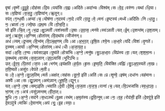 

  
वृषा॑।वृष्णे॑।दु॒दु॒हे॒।दोह॑सा।दि॒वः।पयां॑सि।य॒ह्वः।अदि॑तेः।अदा॑भ्यः।विश्व॑म्।सः।वे॒द॒।वरु॑णः।यथा॑।धि॒या।सः।य॒ज्ञियः॑।य॒ज॒तु॒।य॒ज्ञिया॑न्।ऋ॒तून्॥  
रप॑त्।ग॒न्ध॒र्वीः।अप्या॑।च॒।योष॑णा।न॒दस्य॑।ना॒दे।परि॑।पा॒तु॒।मे॒।मनः॑।इ॒ष्टस्य॑।मध्ये॑।अदि॑तिः।नि।धा॒तु॒।नः॒।भ्राता॑।नः॒।ज्ये॒ष्ठः।प्र॒थ॒मः।वि।वो॒च॒ति॒॥  
सो इति॑।चि॒त्।नु।भ॒द्रा।क्षु॒ऽमती॑।यश॑स्वती।उ॒षाः।उ॒वा॒स॒।मन॑वे।स्वः॑ऽवती।यत्।ई॒म्।उ॒शन्त॑म्।उ॒श॒ताम्।अनु॑।ऋतु॑म्।अ॒ग्निम्।होता॑रम्।वि॒दथा॑य।जीज॑नन्॥  
अध॑।त्यम्।द्र॒प्सम्।वि॒भ्व॑म्।वि॒ऽच॒क्ष॒णम्।विः।आ।अ॒भ॒र॒त्।इ॒षि॒तः।श्ये॒नः।अ॒ध्व॒रे।यदि॑।विशः॑।वृ॒णते॑।द॒स्मम्।आर्याः॑।अ॒ग्निम्।होता॑रम्।अध॑।धीः।अ॒जा॒य॒त॒॥  
सदा॑।अ॒सि॒।र॒ण्वः।यव॑साऽइव।पुष्य॑ते।होत्रा॑भिः।अ॒ग्ने॒।मनु॑षः।सु॒ऽअ॒ध्व॒रः।विप्र॑स्य।वा॒।यत्।श॒श॒मा॒नः।उ॒क्थ्य॑म्।वाज॑म्।स॒स॒ऽवान्।उ॒प॒ऽयासि॑।भूरि॑ऽभिः॥  
उत्।ई॒र॒य॒।पि॒तरा॑।जा॒रः।आ।भग॑म्।इय॑क्षति।ह॒र्य॒तः।हृ॒त्तः।इ॒ष्य॒ति॒।विव॑क्ति।वह्निः॑।सु॒ऽअ॒प॒स्यते॑।म॒खः।त॒वि॒ष्यते॑।असु॑रः।वेप॑ते।म॒ती॥  
यः।ते॒।अ॒ग्ने॒।सु॒ऽम॒तिम्।मर्तः॑।अक्ष॑त्।सह॑सः।सू॒नो॒ इति॑।अति॑।सः।प्र।शृ॒ण्वे॒।इष॑म्।दधा॑नः।वह॑मानः।अश्वैः॑।आ।सः।द्यु॒ऽमान्।अम॑ऽवान्।भू॒ष॒ति॒।द्यून्॥  
यत्।अ॒ग्ने॒।ए॒षा।सम्ऽइ॑तिः।भवा॑ति।दे॒वी।दे॒वेषु॑।य॒ज॒ता।य॒ज॒त्र॒।रत्ना॑।च॒।यत्।वि॒ऽभजा॑सि।स्व॒धा॒ऽवः॒।भा॒गम्।नः॒।अत्र॑।वसु॑ऽमन्तम्।वी॒ता॒त्॥  
श्रु॒धि।नः॒।अ॒ग्ने॒।सद॑ने।स॒धऽस्थे॑।यु॒क्ष्व।रथ॑म्।अ॒मृत॑स्य।द्र॒वि॒त्नुम्।आ।नः॒।व॒ह॒।रोद॑सी॒ इति॑।दे॒वपु॑त्रे॒ इति॑ दे॒वऽपु॑त्रे।माकिः॑।दे॒वाना॑म्।अप॑।भूः॒।इ॒ह।स्याः॒॥  
